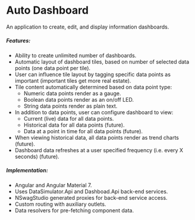# Auto Dashboard

An application to create, edit, and display information dashboards.

##### Features:

- Ability to create unlimited number of dashboards.
- Automatic layout of dashboard tiles, based on number of selected data points (one data point per tile).
- User can influence tile layout by tagging specific data points as important (important tiles get more real estate).
- Tile content automatically determined based on data point type:
  - Numeric data points render as a gauge.
  - Boolean data points render as an on/off LED.
  - String data points render as plain text.
- In addition to data points, user can configure dashboard to view:
  - Current (live) data for all data points.
  - Historical data for all data points (future).
  - Data at a point in time for all data points (future).
- When viewing historical data, all data points render as trend charts (future).
- Dashboard data refreshes at a user specified frequency (i.e. every X seconds) (future).

##### Implementation:

- Angular and Angular Material 7.
- Uses DataSimulator.Api and Dashboad.Api back-end services.
- NSwagStudio generated proxies for back-end service access.
- Custom routing with auxiliary outlets.
- Data resolvers for pre-fetching component data.
